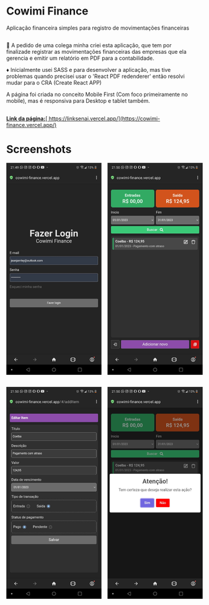 <h1>Cowimi Finance</h1>
<p>Aplicação financeira simples para registro de movimentações financeiras</p>

##

<p>
🔴 A pedido de uma colega minha criei esta aplicação, que tem por finalizade registrar as movimentações financeiras das empresas que ela gerencia e emitir um relatório em PDF para a contabilidade.
</p>

<p>
♦️ Inicialmente usei SASS e para desenvolver a aplicação, mas tive problemas quando precisei usar o 'React PDF redenderer' então resolvi mudar para o CRA (Create React APP)
</p>

<p>
A página foi criada no conceito Mobile First (Com foco primeiramente no mobile), mas é responsiva para Desktop e tablet também.
</p>

##

<div>
<a href="https://cowimi-finance.vercel.app/" target="_blank"><strong>Link da página:</strong>[ https://linksenai.vercel.app/](https://cowimi-finance.vercel.app/)</a>
</div>

##

<div>
	<h1>Screenshots</h1>
	<div style="display: flex; justify-content: space-between; gap: 16px; margin-bottom: 32px">
		<img style="width: 50%" src="./public/loginPage.jpg">
		<img style="width: 50%" src="./public/homePage.jpg">
	</div>
	<div style="display: flex; justify-content: space-between; gap: 16px; margin-bottom: 32px">
		<img style="width: 50%" src="./public/addItem.jpg">
		<img style="width: 50%" src="./public/confirmButton.jpg">
	</div>
<div>